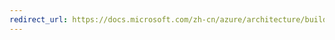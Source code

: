 ```yaml
---
redirect_url: https://docs.microsoft.com/zh-cn/azure/architecture/building-blocks/extending-templates/update-resource
---
```

